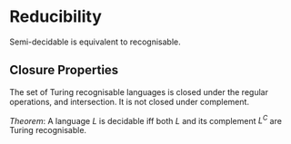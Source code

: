 # Reducibility

Semi-decidable is equivalent to recognisable.

## Closure Properties

The set of Turing recognisable languages is closed under the regular operations, and intersection. It is not closed under complement.

_Theorem_: A language $L$ is decidable iff both $L$ and its complement $L^C$ are Turing recognisable.
